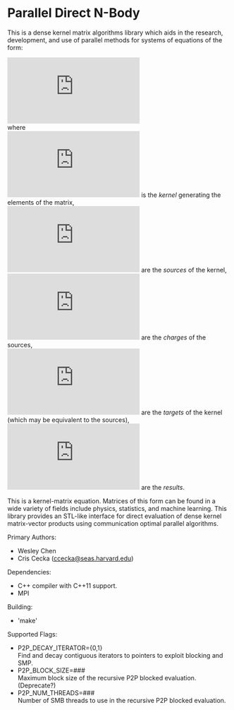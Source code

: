 Parallel Direct N-Body
=====

This is a dense kernel matrix algorithms library which aids in the research, development, and use of parallel methods for systems of equations of the form:

![equation](http://latex.codecogs.com/gif.latex?r_i%3D%5Csum_jK%28t_i%2Cs_j%29%5C%2Cc_j)<br/>
where<br/>
![equation](http://latex.codecogs.com/gif.latex?K) is the _kernel_ generating the elements of the matrix,<br/>
![equation](http://latex.codecogs.com/gif.latex?s_j) are the _sources_ of the kernel,<br/>
![equation](http://latex.codecogs.com/gif.latex?c_j) are the _charges_ of the sources,<br/>
![equation](http://latex.codecogs.com/gif.latex?t_i) are the _targets_ of the kernel (which may be equivalent to the sources),<br/>
![equation](http://latex.codecogs.com/gif.latex?r_i) are the _results_.<br/>

This is a kernel-matrix equation. Matrices of this form can be found in a wide variety of fields include physics, statistics, and machine learning. This library provides an STL-like interface for direct evaluation of dense kernel matrix-vector products using communication optimal parallel algorithms.

Primary Authors:
* Wesley Chen
* Cris Cecka (ccecka@seas.harvard.edu)

Dependencies:
* C++ compiler with C++11 support.
* MPI

Building:
* 'make'

Supported Flags:
* P2P_DECAY_ITERATOR={0,1}<br/>
  Find and decay contiguous iterators to pointers to exploit blocking and SMP.
* P2P_BLOCK_SIZE=###<br/>
  Maximum block size of the recursive P2P blocked evaluation. (Deprecate?)
* P2P_NUM_THREADS=###<br/>
  Number of SMB threads to use in the recursive P2P blocked evaluation.
